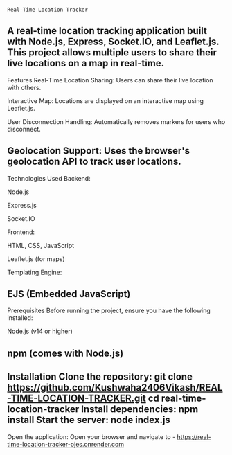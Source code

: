                                                                          Real-Time Location Tracker
                                            
A real-time location tracking application built with Node.js, Express, Socket.IO, and Leaflet.js. This project allows multiple users to share their live locations on a map in real-time.
------------------------------------------------------------------------------------------------------------------------
Features
Real-Time Location Sharing: Users can share their live location with others.

Interactive Map: Locations are displayed on an interactive map using Leaflet.js.

User Disconnection Handling: Automatically removes markers for users who disconnect.

Geolocation Support: Uses the browser's geolocation API to track user locations.
----------------------------------------------------------------------------------------------------------------------------
Technologies Used
Backend:

Node.js

Express.js

Socket.IO

Frontend:

HTML, CSS, JavaScript

Leaflet.js (for maps)

Templating Engine:

EJS (Embedded JavaScript)
-------------------------------------------------------------------------------------------------------------------------------
Prerequisites
Before running the project, ensure you have the following installed:

Node.js (v14 or higher)

npm (comes with Node.js)
---------------------------------------------------------------------------------------------------------------------------------
Installation
Clone the repository:
git clone https://github.com/Kushwaha2406Vikash/REAL-TIME-LOCATION-TRACKER.git
cd real-time-location-tracker
Install dependencies:
npm install
Start the server:
node index.js
--------------------------------------------------------------------------------------------------------------------------------
Open the application:
Open your browser and navigate to - https://real-time-location-tracker-ojes.onrender.com
